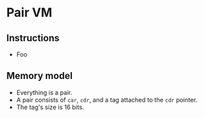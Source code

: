 # Pair VM

## Instructions

- Foo

## Memory model

- Everything is a pair.
- A pair consists of `car`, `cdr`, and a tag attached to the `cdr` pointer.
- The tag's size is 16 bits.
